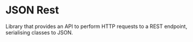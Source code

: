 # JSON Rest

Library that provides an API to perform HTTP requests to a REST endpoint, serialising classes to JSON.